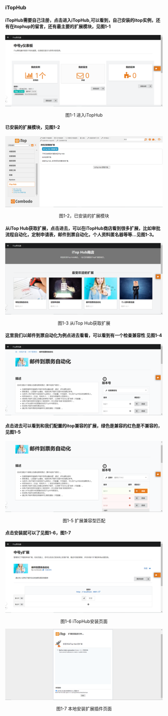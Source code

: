 ### iTopHub

#### iTopHub需要自己注册，点击进入iTopHub,可以看到，自己安装的itop实例，还有在itophup的留言，还有最主要的扩展模块，见图1-1

![itophub](..\assets\itophub.jpg)

<center>图1-1 进入iTopHub</center>

#### 已安装的扩展模块，见图1-2

![itophub1](..\assets\itophub1.jpg)

<center>图1-2，已安装的扩展模块</center>

#### 从iTop Hub获取扩展，点击进去，可以在iTopHub商店看到很多扩展，比如审批流程自动化，定制申请表，邮件到票自动化，个人资料匿名器等等...见图1-3。

![itophub3](..\assets\itophub3.jpg)

<center>图1-3 从iTop Hub获取扩展</center>

#### 这里我们以邮件到票自动化为例点进去看看，可以看到有一个检查兼容性 见图1-4



![itophub4](..\assets\itophub4.jpg)

#### 点击进去可以看到和我们配置的itop兼容的扩展，绿色是兼容的红色是不兼容的，见图1-5

![itophub5](..\assets\itophub5.jpg)

<center>图1-5 扩展兼容型匹配</center>

#### 点击安装就可以了见图1-6，图1-7

![itophub6](..\assets\itophub6.jpg)

<center>图1-6  iTopHub安装页面</center>

![itophub7](..\assets\itophub7.jpg)

<center>图1-7 本地安装扩展插件页面</center>

